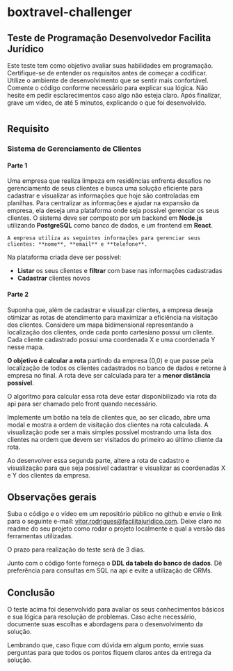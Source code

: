 # boxtravel-challenger
## Teste de Programação Desenvolvedor Facilita Jurídico

Este teste tem como objetivo avaliar suas habilidades em programação. Certifique-se de entender os requisitos antes de começar a codificar. Utilize o ambiente de desenvolvimento que se sentir mais confortável. Comente o código conforme necessário para explicar sua lógica. Não hesite em pedir esclarecimentos caso algo não esteja claro.
Após finalizar, grave um vídeo, de até 5 minutos, explicando o que foi desenvolvido.

# 

## Requisito
### Sistema de Gerenciamento de Clientes
#### Parte 1
Uma empresa que realiza limpeza em residências enfrenta desafios no gerenciamento de seus clientes e busca uma solução eficiente para cadastrar e visualizar as informações que hoje são controladas em planilhas. Para centralizar as informações e ajudar na expansão da empresa, ela deseja uma plataforma onde seja possível gerenciar os seus clientes. O sistema deve ser composto por um backend em **Node.js** utilizando **PostgreSQL** como banco de dados, e um frontend em **React**.

    A empresa utiliza as seguintes informações para gerenciar seus clientes: **nome**, **email** e **telefone**.

  Na plataforma criada deve ser possível:
          
  - **Listar** os seus clientes e **filtrar** com base nas informações cadastradas
  - **Cadastrar** clientes novos

#### Parte 2
Suponha que, além de cadastrar e visualizar clientes, a empresa deseja otimizar as rotas de atendimento para maximizar a eficiência na visitação dos clientes. Considere um mapa bidimensional representando a localização dos clientes, onde cada ponto cartesiano possui um cliente. Cada cliente cadastrado possui uma coordenada X e uma coordenada Y nesse mapa.

**O objetivo é calcular a rota** partindo da empresa (0,0) e que passe pela localização de todos os clientes cadastrados no banco de dados e retorne à empresa no final. A rota deve ser calculada para ter a **menor distância possível**.

O algoritmo para calcular essa rota deve estar disponibilizado via rota da api para ser chamado pelo front quando necessário.

Implemente um botão na tela de clientes que, ao ser clicado, abre uma modal e mostra a ordem de visitação dos clientes na rota calculada. A visualização pode ser a mais simples possível mostrando uma lista dos clientes na ordem que devem ser visitados do primeiro ao último cliente da rota.

Ao desenvolver essa segunda parte, altere a rota de cadastro e visualização para que seja possível cadastrar e visualizar as coordenadas X e Y dos clientes da empresa.

## Observações gerais

Suba o código e o vídeo em um repositório público no github e envie o link para o seguinte e-mail: vitor.rodrigues@facilitajuridico.com. Deixe claro no readme do seu projeto como rodar o projeto localmente e qual a versão das ferramentas utilizadas.

O prazo para realização do teste será de 3 dias.
	
Junto com o código fonte forneça o **DDL da tabela do banco de dados**. Dê preferência para consultas em SQL na api e evite a utilização de ORMs.

## Conclusão
O teste acima foi desenvolvido para avaliar os seus conhecimentos básicos e sua lógica para resolução de problemas. Caso ache necessário, documente suas escolhas e abordagens para o desenvolvimento da solução.
	
Lembrando que, caso fique com dúvida em algum ponto, envie suas perguntas para que todos os pontos fiquem claros antes da entrega da solução. 













